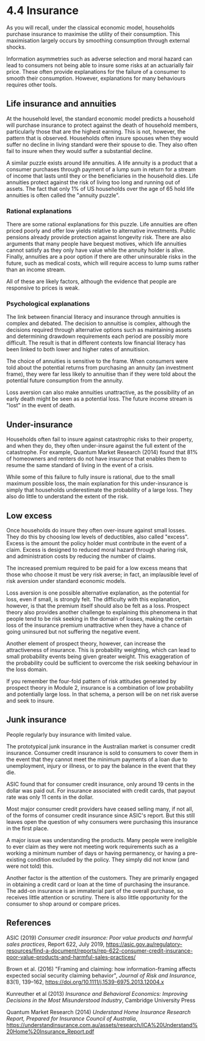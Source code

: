 # 4.4 Insurance

As you will recall, under the classical economic model, households purchase insurance to maximise the utility of their consumption. This maximisation largely occurs by smoothing consumption through external shocks.

Information asymmetries such as adverse selection and moral hazard can lead to consumers not being able to insure some risks at an actuarially fair price. These often provide explanations for the failure of a consumer to smooth their consumption. However, explanations for many behaviours requires other tools.

## Life insurance and annuities

At the household level, the standard economic model predicts a household will purchase insurance to protect against the death of household members, particularly those that are the highest earning. This is not, however, the pattern that is observed. Households often insure spouses when they would suffer no decline in living standard were their spouse to die. They also often fail to insure when they would suffer a substantial decline.

A similar puzzle exists around life annuities. A life annuity is a product that a consumer purchases through payment of a lump sum in return for a stream of income that lasts until they or the beneficiaries in the household dies. Life annuities protect against the risk of living too long and running out of assets. The fact that only 1% of US households over the age of 65 hold life annuities is often called the "annuity puzzle".

### Rational explanations

There are some rational explanations for this puzzle. Life annuities are often priced poorly and offer low yields relative to alternative investments. Public pensions already provide protection against longevity risk. There are also arguments that many people have bequest motives, which life annuities cannot satisfy as they only have value while the annuity holder is alive. Finally, annuities are a poor option if there are other uninsurable risks in the future, such as medical costs, which will require access to lump sums rather than an income stream.

All of these are likely factors, although the evidence that people are responsive to prices is weak.

### Psychological explanations

The link between financial literacy and insurance through annuities is complex and debated. The decision to annuitise is complex, although the decisions required through alternative options such as maintaining assets and determining drawdown requirements each period are possibly more difficult. The result is that in different contexts low financial literacy has been linked to both lower and higher rates of annuitision.

The choice of annuities is sensitive to the frame. When consumers were told about the potential returns from purchasing an annuity (an investment frame), they were far less likely to annuitise than if they were told about the potential future consumption from the annuity.

Loss aversion can also make annuities unattractive, as the possibility of an early death might be seen as a potential loss. The future income stream is "lost" in the event of death.

## Under-insurance

Households often fail to insure against catastrophic risks to their property, and when they do, they often under-insure against the full extent of the catastrophe. For example, Quantum Market Research (2014) found that 81% of homeowners and renters do not have insurance that enables them to resume the same standard of living in the event of a crisis.

While some of this failure to fully insure is rational, due to the small maximum possible loss, the main explanation for this under-insurance is simply that households underestimate the probability of a large loss. They also do little to understand the extent of the risk.

## Low excess

Once households do insure they often over-insure against small losses. They do this by choosing low levels of deductibles, also called "excess". Excess is the amount the policy holder must contribute in the event of a claim. Excess is designed to reduced moral hazard through sharing risk, and administration costs by reducing the number of claims.

The increased premium required to be paid for a low excess means that those who choose it must be very risk averse; in fact, an implausible level of risk aversion under standard economic models.

Loss aversion is one possible alternative explanation, as the potential for loss, even if small, is strongly felt. The difficulty with this explanation, however, is that the premium itself should also be felt as a loss. Prospect theory also provides another challenge to explaining this phenomena in that people tend to be risk seeking in the domain of losses, making the certain loss of the insurance premium unattractive when they have a chance of going uninsured but not suffering the negative event.

Another element of prospect theory, however, can increase the attractiveness of insurance. This is probability weighting, which can lead to small probability events being given greater weight. This exaggeration of the probability could be sufficient to overcome the risk seeking behaviour in the loss domain.

If you remember the four-fold pattern of risk attitudes generated by prospect theory in Module 2, insurance is a combination of low probability and potentially large loss. In that schema, a person will be on net risk averse and seek to insure.

## Junk insurance

People regularly buy insurance with limited value.

The prototypical junk insurance in the Australian market is consumer credit insurance. Consumer credit insurance is sold to consumers to cover them in the event that they cannot meet the minimum payments of a loan due to unemployment, injury or illness, or to pay the balance in the event that they die.

ASIC found that for consumer credit insurance, only around 19 cents in the dollar was paid out. For insurance associated with credit cards, that payout rate was only 11 cents in the dollar.

Most major consumer credit providers have ceased selling many, if not all, of the forms of consumer credit insurance since ASIC's report. But this still leaves open the question of why consumers were purchasing this insurance in the first place.

A major issue was understanding the products. Many people were ineligible to ever claim as they were not meeting work requirements such as a working a minimum number of days or having permanency, or having a pre-existing condition excluded by the policy. They simply did not know (and were not told) this.

Another factor is the attention of the customers. They are primarily engaged in obtaining a credit card or loan at the time of purchasing the insurance. The add-on insurance is an immaterial part of the overall purchase, so receives little attention or scrutiny. There is also little opportunity for the consumer to shop around or compare prices.

## References

ASIC (2019) *Consumer credit insurance: Poor value products and harmful sales practices*, Report 622, July 2019, https://asic.gov.au/regulatory-resources/find-a-document/reports/rep-622-consumer-credit-insurance-poor-value-products-and-harmful-sales-practices/

Brown et al. (2016) "Framing and claiming: how information-framing affects expected social security claiming behavior", *Journal of Risk and Insurance*, 83(1), 139–162, https://doi.org/10.1111/j.1539-6975.2013.12004.x

Kunreuther et al (2013) *Insurance and Behavioral Economics: Improving Decisions in the Most Misunderstood Industry*, Cambridge University Press

Quantum Market Research (2014) *Understand Home Insurance Research Report, Prepared for Insurance Council of Australia*, https://understandinsurance.com.au/assets/research/ICA%20Understand%20Home%20Insurance_Report.pdf